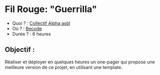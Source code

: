 # Fil Rouge: "Guerrilla"

* Quoi ? : [Collectif Alpha asbl](http://www.collectif-alpha.be/)
* Où ? : [Becode](http://becode.org)
* Durée ? : 6 heures 



## Objectif :

Réaliser et déployer en quelques heures un one-pager qui propose une meilleure version de ce projet, en utilisant une template. 


